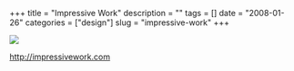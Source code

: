 +++
title = "Impressive Work"
description = ""
tags = []
date = "2008-01-26"
categories = ["design"]
slug = "impressive-work"
+++


 

  <div id="screens-thumbs" class="clearfix">
    <div class="txt-center" id="design-submission"><a href="http://impressivework.com/"><img id='bluga-thumbnail-1070' class='bluga-thumbnail large' src='/media/bluga/
wt47f281e0ec52f_0.jpg'/></a></div>  
  </div>   
<p><a href="http://impressivework.com/">http://impressivework.com</a></p>





